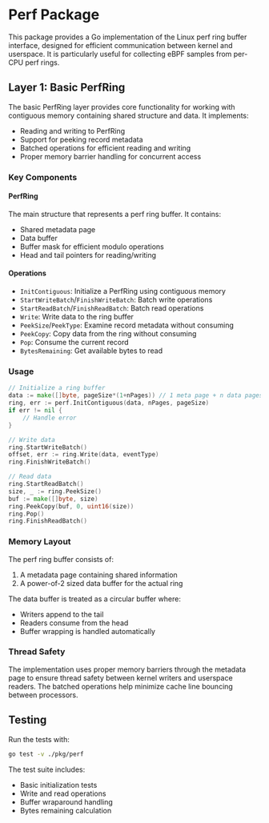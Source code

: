 # Perf Package

This package provides a Go implementation of the Linux perf ring buffer interface, designed for efficient communication between kernel and userspace. It is particularly useful for collecting eBPF samples from per-CPU perf rings.

## Layer 1: Basic PerfRing

The basic PerfRing layer provides core functionality for working with contiguous memory containing shared structure and data. It implements:

- Reading and writing to PerfRing
- Support for peeking record metadata
- Batched operations for efficient reading and writing
- Proper memory barrier handling for concurrent access

### Key Components

#### PerfRing

The main structure that represents a perf ring buffer. It contains:
- Shared metadata page
- Data buffer
- Buffer mask for efficient modulo operations
- Head and tail pointers for reading/writing

#### Operations

- `InitContiguous`: Initialize a PerfRing using contiguous memory
- `StartWriteBatch`/`FinishWriteBatch`: Batch write operations
- `StartReadBatch`/`FinishReadBatch`: Batch read operations
- `Write`: Write data to the ring buffer
- `PeekSize`/`PeekType`: Examine record metadata without consuming
- `PeekCopy`: Copy data from the ring without consuming
- `Pop`: Consume the current record
- `BytesRemaining`: Get available bytes to read

### Usage

```go
// Initialize a ring buffer
data := make([]byte, pageSize*(1+nPages)) // 1 meta page + n data pages
ring, err := perf.InitContiguous(data, nPages, pageSize)
if err != nil {
    // Handle error
}

// Write data
ring.StartWriteBatch()
offset, err := ring.Write(data, eventType)
ring.FinishWriteBatch()

// Read data
ring.StartReadBatch()
size, _ := ring.PeekSize()
buf := make([]byte, size)
ring.PeekCopy(buf, 0, uint16(size))
ring.Pop()
ring.FinishReadBatch()
```

### Memory Layout

The perf ring buffer consists of:
1. A metadata page containing shared information
2. A power-of-2 sized data buffer for the actual ring

The data buffer is treated as a circular buffer where:
- Writers append to the tail
- Readers consume from the head
- Buffer wrapping is handled automatically

### Thread Safety

The implementation uses proper memory barriers through the metadata page to ensure thread safety between kernel writers and userspace readers. The batched operations help minimize cache line bouncing between processors.

## Testing

Run the tests with:

```bash
go test -v ./pkg/perf
```

The test suite includes:
- Basic initialization tests
- Write and read operations
- Buffer wraparound handling
- Bytes remaining calculation 